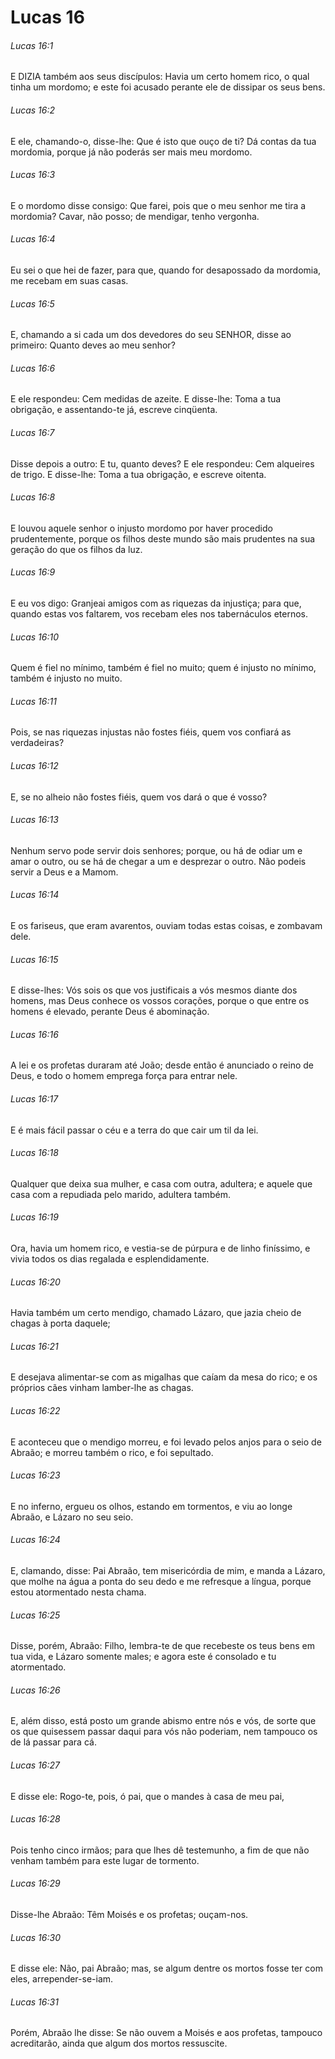 # Lucas 16

###### Lucas 16:1

E DIZIA também aos seus discípulos: Havia um certo homem rico, o qual tinha um mordomo; e este foi acusado perante ele de dissipar os seus bens.

###### Lucas 16:2

E ele, chamando-o, disse-lhe: Que é isto que ouço de ti? Dá contas da tua mordomia, porque já não poderás ser mais meu mordomo.

###### Lucas 16:3

E o mordomo disse consigo: Que farei, pois que o meu senhor me tira a mordomia? Cavar, não posso; de mendigar, tenho vergonha.

###### Lucas 16:4

Eu sei o que hei de fazer, para que, quando for desapossado da mordomia, me recebam em suas casas.

###### Lucas 16:5

E, chamando a si cada um dos devedores do seu SENHOR, disse ao primeiro: Quanto deves ao meu senhor?

###### Lucas 16:6

E ele respondeu: Cem medidas de azeite. E disse-lhe: Toma a tua obrigação, e assentando-te já, escreve cinqüenta.

###### Lucas 16:7

Disse depois a outro: E tu, quanto deves? E ele respondeu: Cem alqueires de trigo. E disse-lhe: Toma a tua obrigação, e escreve oitenta.

###### Lucas 16:8

E louvou aquele senhor o injusto mordomo por haver procedido prudentemente, porque os filhos deste mundo são mais prudentes na sua geração do que os filhos da luz.

###### Lucas 16:9

E eu vos digo: Granjeai amigos com as riquezas da injustiça; para que, quando estas vos faltarem, vos recebam eles nos tabernáculos eternos.

###### Lucas 16:10

Quem é fiel no mínimo, também é fiel no muito; quem é injusto no mínimo, também é injusto no muito.

###### Lucas 16:11

Pois, se nas riquezas injustas não fostes fiéis, quem vos confiará as verdadeiras?

###### Lucas 16:12

E, se no alheio não fostes fiéis, quem vos dará o que é vosso?

###### Lucas 16:13

Nenhum servo pode servir dois senhores; porque, ou há de odiar um e amar o outro, ou se há de chegar a um e desprezar o outro. Não podeis servir a Deus e a Mamom.

###### Lucas 16:14

E os fariseus, que eram avarentos, ouviam todas estas coisas, e zombavam dele.

###### Lucas 16:15

E disse-lhes: Vós sois os que vos justificais a vós mesmos diante dos homens, mas Deus conhece os vossos corações, porque o que entre os homens é elevado, perante Deus é abominação.

###### Lucas 16:16

A lei e os profetas duraram até João; desde então é anunciado o reino de Deus, e todo o homem emprega força para entrar nele.

###### Lucas 16:17

E é mais fácil passar o céu e a terra do que cair um til da lei.

###### Lucas 16:18

Qualquer que deixa sua mulher, e casa com outra, adultera; e aquele que casa com a repudiada pelo marido, adultera também.

###### Lucas 16:19

Ora, havia um homem rico, e vestia-se de púrpura e de linho finíssimo, e vivia todos os dias regalada e esplendidamente.

###### Lucas 16:20

Havia também um certo mendigo, chamado Lázaro, que jazia cheio de chagas à porta daquele;

###### Lucas 16:21

E desejava alimentar-se com as migalhas que caíam da mesa do rico; e os próprios cães vinham lamber-lhe as chagas.

###### Lucas 16:22

E aconteceu que o mendigo morreu, e foi levado pelos anjos para o seio de Abraão; e morreu também o rico, e foi sepultado.

###### Lucas 16:23

E no inferno, ergueu os olhos, estando em tormentos, e viu ao longe Abraão, e Lázaro no seu seio.

###### Lucas 16:24

E, clamando, disse: Pai Abraão, tem misericórdia de mim, e manda a Lázaro, que molhe na água a ponta do seu dedo e me refresque a língua, porque estou atormentado nesta chama.

###### Lucas 16:25

Disse, porém, Abraão: Filho, lembra-te de que recebeste os teus bens em tua vida, e Lázaro somente males; e agora este é consolado e tu atormentado.

###### Lucas 16:26

E, além disso, está posto um grande abismo entre nós e vós, de sorte que os que quisessem passar daqui para vós não poderiam, nem tampouco os de lá passar para cá.

###### Lucas 16:27

E disse ele: Rogo-te, pois, ó pai, que o mandes à casa de meu pai,

###### Lucas 16:28

Pois tenho cinco irmãos; para que lhes dê testemunho, a fim de que não venham também para este lugar de tormento.

###### Lucas 16:29

Disse-lhe Abraão: Têm Moisés e os profetas; ouçam-nos.

###### Lucas 16:30

E disse ele: Não, pai Abraão; mas, se algum dentre os mortos fosse ter com eles, arrepender-se-iam.

###### Lucas 16:31

Porém, Abraão lhe disse: Se não ouvem a Moisés e aos profetas, tampouco acreditarão, ainda que algum dos mortos ressuscite.

